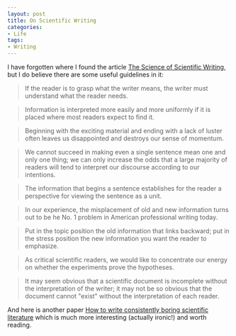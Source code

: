 ```yaml
---
layout: post
title: On Scientific Writing
categories:
- Life
tags:
- Writing
---
```


I have forgotten where I found the article [The Science of Scientific Writing](http://www.amstat.org/publications/jcgs/sci.pdf), but I do believe there are some useful guidelines in it:

> If the reader is to grasp what the writer means, the writer must understand what the reader needs.

> Information is interpreted more easily and more uniformly if it is placed where most readers expect to find it.

> Beginning with the exciting material and ending with a lack of luster often leaves us disappointed and destroys our sense of momentum.

> We cannot succeed in making even a single sentence mean one and only one thing; we can only increase the odds that a large majority of readers will tend to interpret our discourse according to our intentions.

> The information that begins a sentence establishes for the reader a perspective for viewing the sentence as a unit.

> In our experience, the misplacement of old and new information turns out to be he No. 1 problem in American professional writing today.

> Put in the topic position the old information that links backward; put in the stress position the new information you want the reader to emphasize.

> As critical scientific readers, we would like to concentrate our energy on whether the experiments prove the hypotheses.

> It may seem obvious that a scientific document is incomplete without the interpretation of the writer; it may not be so obvious that the document cannot "exist" without the interpretation of each reader.

And here is another paper [How to write consistently boring scientific literature](http://iros2008.inria.fr/Templates/boring_paper.pdf) which is much more interesting (actually ironic!) and worth reading.

